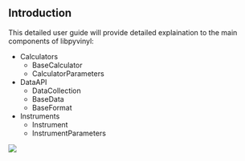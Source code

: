 ## Introduction

This detailed user guide will provide detailed explaination to the main components of libpyvinyl:

- Calculators
    - BaseCalculator
    - CalculatorParameters
- DataAPI
    - DataCollection
    - BaseData
    - BaseFormat
- Instruments
    - Instrument
    - InstrumentParameters

![](../libpyvinyl.drawio.svg)